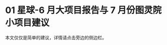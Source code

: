 <!-- ---
# https://vitepress.dev/reference/default-theme-home-page
layout: home

hero:
  name: "01星球-大项目建议"
  text: "01星球-大项目建议"
  tagline: My great project tagline
  actions:
    - theme: brand
      text: Markdown Examples
      link: /markdown-examples
    - theme: alt
      text: API Examples
      link: /api-examples

features:
  - title: Feature A
    details: Lorem ipsum dolor sit amet, consectetur adipiscing elit
  - title: Feature B
    details: Lorem ipsum dolor sit amet, consectetur adipiscing elit
  - title: Feature C
    details: Lorem ipsum dolor sit amet, consectetur adipiscing elit
---
 -->

# 01 星球-6 月大项目报告与 7 月份图灵院小项目建议

本文仅仅是简单的建议，详情请点击旁边的侧边栏。
